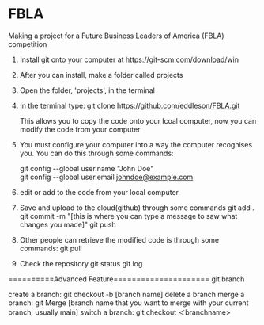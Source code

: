 # FBLA
Making a project for a Future Business Leaders of America (FBLA) competition

1. Install git onto your computer at https://git-scm.com/download/win

2. After you can install, make a folder called projects 

3. Open the folder, 'projects', in the terminal

4. In the terminal type: git clone https://github.com/eddleson/FBLA.git

	This allows you to copy the code onto your lcoal computer, now you 
	can modify the code from your computer

5. You must configure your computer into a way the computer recognises you. You can do this through some commands:
  
	git config --global user.name "John Doe"  
	git config --global user.email johndoe@example.com

6. edit or add to the code from your local computer 


7. Save and upload to the cloud(github) through some commands
  git add .
  git commit -m "[this is where you can type a message to saw what changes you made]"
  git push 

8. Other people can retrieve the modified code is through some commands:
	git pull 

9. Check the repository 
	git status
	git log

==========Advanced Feature=====================
git branch

create a branch: git checkout -b [branch name]
delete a branch 
merge a branch: git Merge [branch name that you want to merge with your current branch, usually main]
switch a branch: git checkout ＜branchname> 





